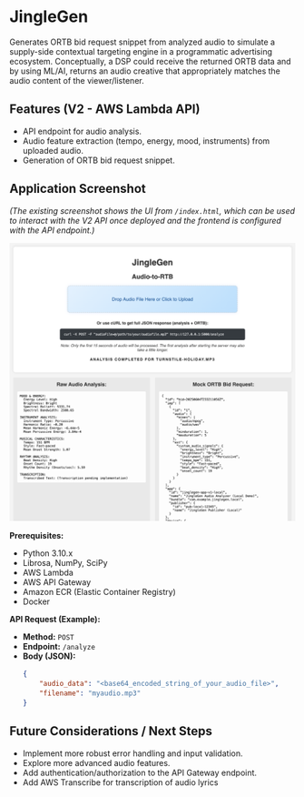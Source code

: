 # JingleGen

Generates ORTB bid request snippet from analyzed audio to simulate a supply-side contextual targeting engine in a programmatic advertising ecosystem. Conceptually, a DSP could receive the returned ORTB data and by using ML/AI, returns an audio creative that appropriately matches the audio content of the viewer/listener. 


## Features (V2 - AWS Lambda API)

*   API endpoint for audio analysis.
*   Audio feature extraction (tempo, energy, mood, instruments) from uploaded audio.
*   Generation of ORTB bid request snippet. 

## Application Screenshot

*(The existing screenshot shows the UI from `/index.html`, which can be used to interact with the V2 API once deployed and the frontend is configured with the API endpoint.)*

![JingleGen Application Screenshot](screenshot.png)

 

**Prerequisites:**
*   Python 3.10.x
*   Librosa, NumPy, SciPy
*   AWS Lambda
*   AWS API Gateway
*   Amazon ECR (Elastic Container Registry) 
*   Docker

 
**API Request (Example):**

*   **Method:** `POST`
*   **Endpoint:** `/analyze`
*   **Body (JSON):**
    ```json
    {
        "audio_data": "<base64_encoded_string_of_your_audio_file>",
        "filename": "myaudio.mp3" 
    }
    ```

 
## Future Considerations / Next Steps

*   Implement more robust error handling and input validation.
*   Explore more advanced audio features.
*   Add authentication/authorization to the API Gateway endpoint.
*   Add AWS Transcribe for transcription of audio lyrics